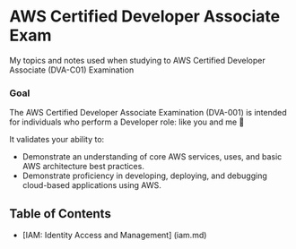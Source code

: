 # AWS Certified Developer Associate Exam
My topics and notes used when studying to AWS Certified Developer Associate (DVA-C01) Examination

### Goal
The AWS Certified Developer Associate Examination (DVA-001) is intended for individuals who perform a
Developer role: like you and me :hugs:

It validates your ability to:
- Demonstrate an understanding of core AWS services, uses, and basic AWS architecture best practices.
- Demonstrate proficiency in developing, deploying, and debugging cloud-based applications using AWS.

## Table of Contents
- [IAM: Identity Access and Management] (iam.md)

